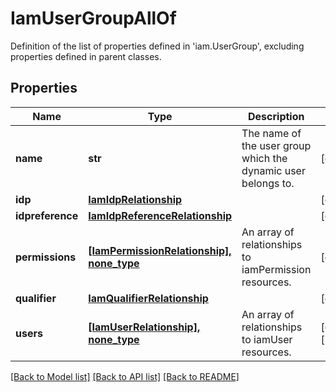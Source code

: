 # IamUserGroupAllOf

Definition of the list of properties defined in 'iam.UserGroup', excluding properties defined in parent classes.
## Properties
Name | Type | Description | Notes
------------ | ------------- | ------------- | -------------
**name** | **str** | The name of the user group which the dynamic user belongs to. | [optional] 
**idp** | [**IamIdpRelationship**](IamIdpRelationship.md) |  | [optional] 
**idpreference** | [**IamIdpReferenceRelationship**](IamIdpReferenceRelationship.md) |  | [optional] 
**permissions** | [**[IamPermissionRelationship], none_type**](IamPermissionRelationship.md) | An array of relationships to iamPermission resources. | [optional] 
**qualifier** | [**IamQualifierRelationship**](IamQualifierRelationship.md) |  | [optional] 
**users** | [**[IamUserRelationship], none_type**](IamUserRelationship.md) | An array of relationships to iamUser resources. | [optional] [readonly] 

[[Back to Model list]](../README.md#documentation-for-models) [[Back to API list]](../README.md#documentation-for-api-endpoints) [[Back to README]](../README.md)


